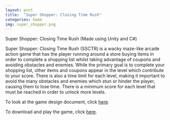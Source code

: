 ```yaml
---
layout: post
title:  "Super Shopper: Closing Time Rush"
categories: Game
img: super_shopper.png
---
```

Super Shopper: Closing Time Rush 
(Made using Unity and C#)

Super Shopper: Closing Time Rush (SSCTR) is a wacky maze-like arcade action game that has the player running around a store buying items in order to complete a shopping list whilst taking advantage of coupons and avoiding obstacles and enemies. While the primary goal is to complete your shopping list, other items and coupons appear in the level which contribute to your score. There is also a time limit for each level, making it important to avoid the many obstacles and enemies which stun or hinder the player, causing them to lose time. There is a minimum score for each level that must be reached in order to unlock more levels.

To look at the game design document, click  <a href="gdd.pdf"> here</a>. 

To download and play the game, click <a href="https://ctrl-alt-defeat.gitlab.io/supershopperctr/"> here</a>.